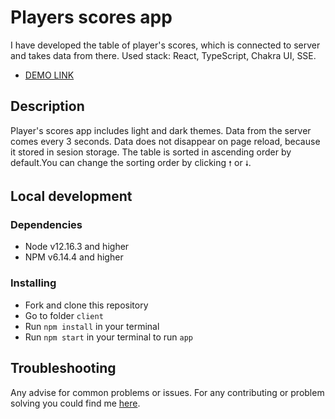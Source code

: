 # Players scores app

I have developed the table of player's scores, which is connected to server and takes data from there.
Used stack: React, TypeScript, Chakra UI, SSE.
- [DEMO LINK](https://vlad-shulzhenko.github.io/players-scores-test-task/)

## Description

Player's scores app includes light and dark themes. Data from the server comes every 3 seconds.
Data does not disappear on page reload, because it stored in sesion storage.
The table is sorted in ascending order by default.You can change the sorting order by clicking `🠕` or `🠗`.

## Local development

### Dependencies
* Node v12.16.3 and higher
* NPM v6.14.4 and higher


### Installing
* Fork and clone this repository
* Go to folder `client`
* Run `npm install` in your terminal
* Run `npm start` in your terminal to run `app`

## Troubleshooting

Any advise for common problems or issues.
For any contributing or problem solving you could find me [here](https://t.me/shulzhenkovlad).
